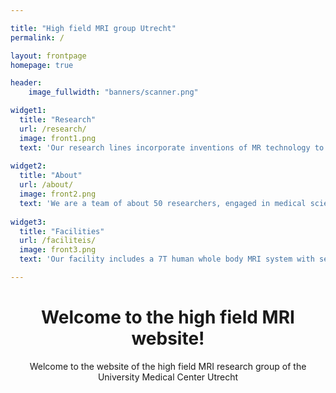 ```yaml
---

title: "High field MRI group Utrecht"
permalink: /

layout: frontpage
homepage: true

header:
    image_fullwidth: "banners/scanner.png"

widget1:
  title: "Research"
  url: /research/
  image: front1.png
  text: 'Our research lines incorporate inventions of MR technology to be able to see the unseen for advancing medicine. Our clinical research focus areas are cancer, dementia, cardiovascular, stroke and MSK.'
  
widget2:
  title: "About"
  url: /about/
  image: front2.png
  text: 'We are a team of about 50 researchers, engaged in medical science and eager to use advanced MR technology. In close collaboration with our clinical partners, we setup and execute novel research projects, mostly with the help of external funds. Through a large network of international academic and industrial collaborators we have embraced team science and aim to maximize advancing medical imaging.'
  
widget3:
  title: "Facilities"
  url: /faciliteis/
  image: front3.png
  text: 'Our facility includes a 7T human whole body MRI system with several different consoles, a 9.4T and 7T preclinal MRI system with an identical console, RF coil labs, mechanical lab, RF cage for preparing 14T MRI (excluding magnet), and a room preped for a 7T METAscan.'

---
```


<div align="center"><h1>Welcome to the high field MRI website!</h1></div>
<div align="center">Welcome to the website of the high field MRI research group of the University Medical Center Utrecht</div>
